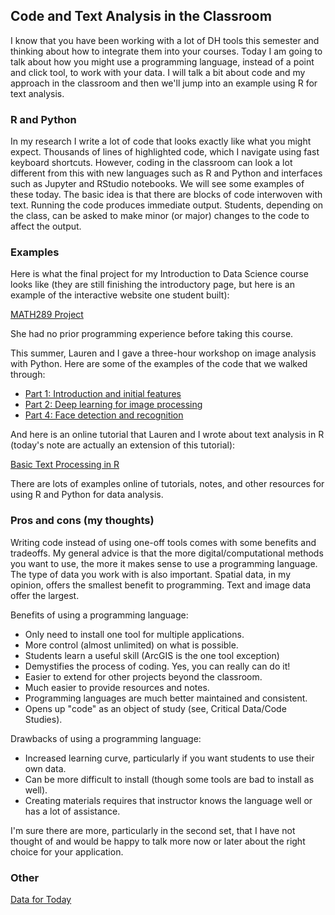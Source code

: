 ## Code and Text Analysis in the Classroom

I know that you have been working with a lot of DH tools this semester and
thinking about how to integrate them into your courses. Today I am going to
talk about how you might use a programming language, instead of a point and
click tool, to work with your data. I will talk a bit about code and my
approach in the classroom and then we'll jump into an example using R for
text analysis.

### R and Python

In my research I write a lot of code that looks exactly like what you might
expect. Thousands of lines of highlighted code, which I navigate using fast
keyboard shortcuts. However, coding in the classroom can look a lot different
from this with new languages such as R and Python and interfaces such as
Jupyter and RStudio notebooks. We will see some examples of these today. The
basic idea is that there are blocks of code interwoven with text. Running the
code produces immediate output. Students, depending on the class, can be asked
to make minor (or major) changes to the code to affect the output.

### Examples

Here is what the final project for my Introduction to Data Science course
looks like (they are still finishing the introductory page, but here is an
example of the interactive website one student built):

[MATH289 Project](https://colbyprokop.github.io/stat289/docs.html)

She had no prior programming experience before taking this course.

This summer, Lauren and I gave a three-hour workshop on image analysis with
Python. Here are some of the examples of the code that we walked through:

- [Part 1: Introduction and initial features](https://www.distantviewing.org/tutorial/distant-viewing-tutorial-part-1.html)
- [Part 2: Deep learning for image processing](https://www.distantviewing.org/tutorial/distant-viewing-tutorial-part-2.html)
- [Part 4: Face detection and recognition](https://www.distantviewing.org/tutorial/distant-viewing-tutorial-part-4.html)

And here is an online tutorial that Lauren and I wrote about text analysis in R
(today's note are actually an extension of this tutorial):

[Basic Text Processing in R ](https://programminghistorian.org/en/lessons/basic-text-processing-in-r)

There are lots of examples online of tutorials, notes, and other resources for
using R and Python for data analysis.

### Pros and cons (my thoughts)

Writing code instead of using one-off tools comes with some benefits and tradeoffs.
My general advice is that the more digital/computational methods you want to use,
the more it makes sense to use a programming language. The type of data you work
with is also important. Spatial data, in my opinion, offers the smallest benefit
to programming. Text and image data offer the largest.

Benefits of using a programming language:
- Only need to install one tool for multiple applications.
- More control (almost unlimited) on what is possible.
- Students learn a useful skill (ArcGIS is the one tool exception)
- Demystifies the process of coding. Yes, you can really can do it!
- Easier to extend for other projects beyond the classroom.
- Much easier to provide resources and notes.
- Programming languages are much better maintained and consistent.
- Opens up "code" as an object of study (see, Critical Data/Code Studies).

Drawbacks of using a programming language:
- Increased learning curve, particularly if you want students to use their own data.
- Can be more difficult to install (though some tools are bad to install as well).
- Creating materials requires that instructor knows the language well or has a lot of assistance.

I'm sure there are more, particularly in the second set, that I have not thought of
and would be happy to talk more now or later about the right choice for your application.

### Other

[Data for Today](https://github.com/nolauren/workshops/blob/master/data/text-analysis.zip)
